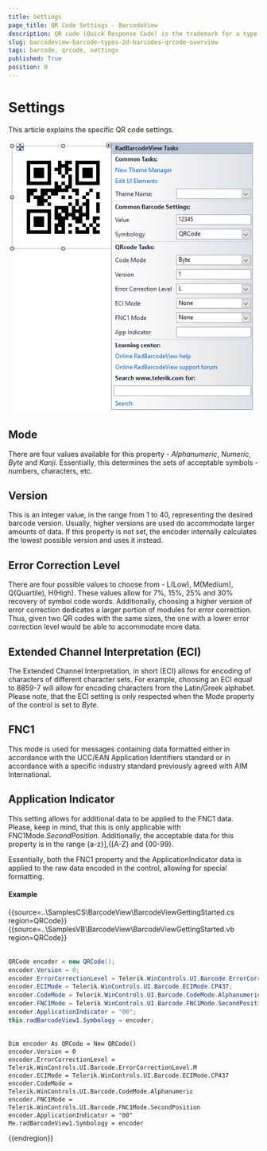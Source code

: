 ```yaml
---
title: Settings
page_title: QR Code Settings - BarcodeView
description: QR code (Quick Response Code) is the trademark for a type of matrix barcode.
slug: barcodeview-barcode-types-2d-barcodes-qrcode-overview 
tags: barcode, qrcode, settings
published: True
position: 0 
---
```


# Settings

This article explains the specific QR code settings.

![WinForms RadBarcodeView 2D QR Settings](images/barcode-2d-barcodes-qrcode-settings001.png)

## Mode

There are four values available for this property - *Alphanumeric*, *Numeric*, *Byte* and *Kanji*. Essentially, this determines the sets of acceptable symbols - numbers, characters, etc.

## Version

This is an integer value, in the range from 1 to 40, representing the desired barcode version. Usually, higher versions are used do accommodate larger amounts of data. If this property is not set, the encoder internally calculates the lowest possible version and uses it instead.

## Error Correction Level

There are four possible values to choose from - L(Low), M(Medium), Q(Quartile), H(High). These values allow for 7%, 15%, 25% and 30% recovery of symbol code words. Additionally, choosing a higher version of error correction dedicates a larger portion of modules for error correction. Thus, given two QR codes with the same sizes, the one with a lower error correction level would be able to accommodate more data.

## Extended Channel Interpretation (ECI)

The Extended Channel Interpretation, in short (ECI) allows for encoding of characters of different character sets. For example, choosing an ECI equal to 8859-7 will allow for encoding characters from the Latin/Greek alphabet. Please note, that the ECI setting is only respected when the Mode property of the control is set to *Byte*.

## FNC1

This mode is used for messages containing data formatted either in accordance with the UCC/EAN Application Identifiers standard or in accordance with a specific industry standard previously agreed with AIM International.

## Application Indicator

This setting allows for additional data to be applied to the FNC1 data. Please, keep in mind, that this is only applicable with FNC1Mode.*SecondPosition*. Additionally, the acceptable data for this property is in the range {a-z}],{[A-Z} and {00-99}.

Essentially, both the FNC1 property and the ApplicationIndicator data is applied to the raw data encoded in the control, allowing for special formatting.

#### Example

{{source=..\SamplesCS\BarcodeView\BarcodeViewGettingStarted.cs region=QRCode}} 
{{source=..\SamplesVB\BarcodeView\BarcodeViewGettingStarted.vb region=QRCode}}

````C#

QRCode encoder = new QRCode();
encoder.Version = 0;
encoder.ErrorCorrectionLevel = Telerik.WinControls.UI.Barcode.ErrorCorrectionLevel.M;
encoder.ECIMode = Telerik.WinControls.UI.Barcode.ECIMode.CP437;
encoder.CodeMode = Telerik.WinControls.UI.Barcode.CodeMode.Alphanumeric;
encoder.FNC1Mode = Telerik.WinControls.UI.Barcode.FNC1Mode.SecondPosition;
encoder.ApplicationIndicator = "00";
this.radBarcodeView1.Symbology = encoder;         

````
````VB.NET

Dim encoder As QRCode = New QRCode()
encoder.Version = 0
encoder.ErrorCorrectionLevel = Telerik.WinControls.UI.Barcode.ErrorCorrectionLevel.M
encoder.ECIMode = Telerik.WinControls.UI.Barcode.ECIMode.CP437
encoder.CodeMode = Telerik.WinControls.UI.Barcode.CodeMode.Alphanumeric
encoder.FNC1Mode = Telerik.WinControls.UI.Barcode.FNC1Mode.SecondPosition
encoder.ApplicationIndicator = "00"
Me.radBarcodeView1.Symbology = encoder

```` 
{{endregion}}







 
